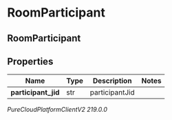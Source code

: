 # RoomParticipant

## RoomParticipant

## Properties

|Name | Type | Description | Notes|
|------------ | ------------- | ------------- | -------------|
| **participant_jid** | str | participantJid | |



_PureCloudPlatformClientV2 219.0.0_
